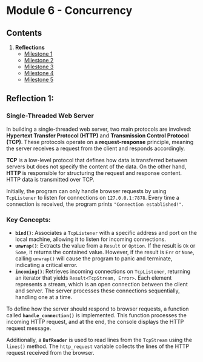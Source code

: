 # Module 6 - Concurrency

## Contents
1. **Reflections**
    - [Milestone 1](#reflection-1)
    - [Milestone 2](#reflection-2)
    - [Milestone 3](#reflection-3)
    - [Milestone 4](#reflection-4)
    - [Milestone 5](#reflection-5)


## Reflection 1: 
### Single-Threaded Web Server

In building a single-threaded web server, two main protocols are involved: **Hypertext Transfer Protocol (HTTP)** and **Transmission Control Protocol (TCP)**. These protocols operate on a **request-response** principle, meaning the server receives a request from the client and responds accordingly.  

**TCP** is a low-level protocol that defines how data is transferred between servers but does not specify the content of the data. On the other hand, **HTTP** is responsible for structuring the request and response content. HTTP data is transmitted over TCP.  

Initially, the program can only handle browser requests by using `TcpListener` to listen for connections on `127.0.0.1:7878`. Every time a connection is received, the program prints `"Connection established!"`.  

### Key Concepts:
- **`bind()`**: Associates a `TcpListener` with a specific address and port on the local machine, allowing it to listen for incoming connections.  
- **`unwrap()`**: Extracts the value from a `Result` or `Option`. If the result is `Ok` or `Some`, it returns the contained value. However, if the result is `Err` or `None`, calling `unwrap()` will cause the program to panic and terminate, indicating a critical error.  
- **`incoming()`**: Retrieves incoming connections on `TcpListener`, returning an iterator that yields `Result<TcpStream, Error>`. Each element represents a stream, which is an open connection between the client and server. The server processes these connections sequentially, handling one at a time.  

To define how the server should respond to browser requests, a function called **`handle_connection()`** is implemented. This function processes the incoming HTTP request, and at the end, the console displays the HTTP request message.  

Additionally, a **`BufReader`** is used to read lines from the `TcpStream` using the `lines()` method. The `http_request` variable collects the lines of the HTTP request received from the browser.